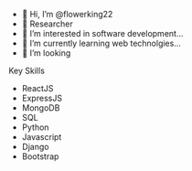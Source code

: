 - 👋 Hi, I’m @flowerking22
- 🤾 Researcher
- 👀 I’m interested in software development...
- 🌱 I’m currently learning web technolgies...
- 💞️ I’m looking 
<html><bold>Key Skills</bold><ul><li>ReactJS</li><li>ExpressJS</li><li>MongoDB</li>
<li>SQL</li> 
<li>Python</li>
<li>Javascript</li>
<li>Django</li>
<li>Bootstrap</li>
</ul></html>


 


  
